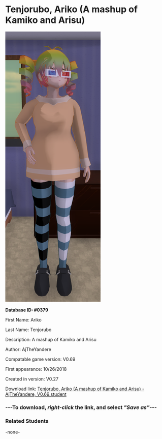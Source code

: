 # Tenjorubo, Ariko (A mashup of Kamiko and Arisu)

<img src="../../Files/Images/Tenjorubo, Ariko (A mashup of Kamiko and Arisu).png" title="Tenjorubo, Ariko (A mashup of Kamiko and Arisu) - AjTheYandere, V0.69">

**Database ID: #0379**

First Name: Ariko

Last Name: Tenjorubo

Description: A mashup of Kamiko and Arisu

Author: AjTheYandere

Compatable game version: V0.69

First appearance: 10/26/2018

Created in version: V0.27

Download link: <a href="https://raw.githubusercontent.com/Arbiter1223/Daigaku-Gurashi-Custom-Students/master/Files/Student%20Files/Tenjorubo%2C%20Ariko%20(A%20mashup%20of%20Kamiko%20and%20Arisu)%20-%20AjTheYandere%2C%20V0.69.student">Tenjorubo, Ariko (A mashup of Kamiko and Arisu) - AjTheYandere, V0.69.student</a>

### ---**To download, _right-click_ the link, and select _"Save as"_**---

### Related Students

-none-
